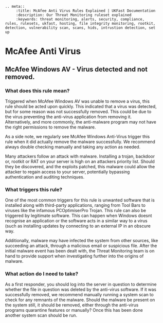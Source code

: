```eval_rst
.. meta::
     :title: McAfee Anti Virus Rules Explained | UKFast Documentation
     :description: Our Threat Monitoring ruleset explained
     :keywords: threat monitoring, alerts, security, compliance, rules, rulesets, ukfast, hosting, file integrity monitoring, rootkit, detection, vulnerability scan, scans, hids, intrustion detection, set up
```

# McAfee Anti Virus

##  McAfee Windows AV - Virus detected and not removed.

###  What does this rule mean?


Triggered when McAfee Windows AV was unable to remove a virus, this rule should be acted upon quickly. This indicated that a virus was detected, but for some reason was not successfully removed. This could be due to the virus preventing the anti-virus application from removing it. Alternatively, and more commonly, the anti-malware program may not have the right permissions to remove the malware.

As a side note, we regularly see McAfee Windows Anti-Virus trigger this rule when it did actually remove the malware successfully. We recommend always double checking manually and taking any action as needed.

Many attackers follow an attack with malware. Installing a trojan, backdoor or, rootkit or RAT on your server is high on an attackers priority list. Should they be discovered, and the exploits patched, this malware could allow the attacker to regain access to your server, potentially bypassing authentication and auditing techniques.

### What triggers this rule?


One of the most common triggers for this rule is unwanted software that is installed along with third-party applications, ranging from Tool Bars to viruses like the infamous PCOptimiserPro Trojan. This rule can also be triggered by legitimate software. This can happen when Windows doesnt recognise an application or the software acts in a similar way to a virus (such as installing updates by connecting to an external IP in an obscure way.

Additionally, malware may have infected the system from other sources, like succeeding an attack, through a malicious email or suspicious file. After the initial malware event has been dealt with, the Threat Monitoring team is on hand to provide support when investigating further into the origins of malware.

### What action do I need to take?


As a first responder, you should log into the server in question to determine whether the file in question was deleted by the anti-virus software. If it was successfully removed, we recommend manually running a system scan to check for any remnants of the malware. Should the malware be present on the system still, it should be removed, either through the anti-virus programs quarantine features or manually? Once this has been done another system scan should be run. 





